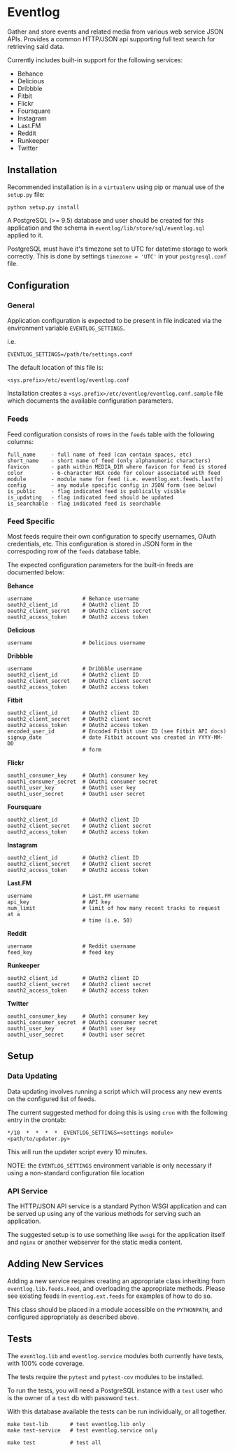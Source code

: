 Eventlog
========

Gather and store events and related media from various web service JSON APIs.
Provides a common HTTP/JSON api supporting full text search for retrieving
said data.

Currently includes built-in support for the following services:

* Behance
* Delicious
* Dribbble
* Fitbit
* Flickr
* Foursquare
* Instagram
* Last.FM
* Reddit
* Runkeeper
* Twitter

Installation
------------

Recommended installation is in a `virtualenv` using pip or manual use of
the `setup.py` file:

    python setup.py install

A PostgreSQL (>= 9.5) database and user should be created for this application
and the schema in `eventlog/lib/store/sql/eventlog.sql` applied to it.

PostgreSQL must have it's timezone set to UTC for datetime storage to work
correctly. This is done by settings `timezone = 'UTC'` in your
`postgresql.conf` file.

Configuration
-------------

### General

Application configuration is expected to be present in file indicated via the
environment variable `EVENTLOG_SETTINGS`.

i.e.

    EVENTLOG_SETTINGS=/path/to/settings.conf

The default location of this file is:

    <sys.prefix>/etc/eventlog/eventlog.conf

Installation creates a `<sys.prefix>/etc/eventlog/eventlog.conf.sample` file
which documents the available configuration parameters.

### Feeds

Feed configuration consists of rows in the `feeds` table with the following
columns:

    full_name     - full name of feed (can contain spaces, etc)
    short_name    - short name of feed (only alphanumeric characters)
    favicon       - path within MEDIA_DIR where favicon for feed is stored
    color         - 6-character HEX code for colour associated with feed
    module        - module name for feed (i.e. eventlog.ext.feeds.lastfm)
    config        - any module specific config in JSON form (see below)
    is_public     - flag indicated feed is publically visible
    is_updating   - flag indicated feed should be updated
    is_searchable - flag indicated feed is searchable

### Feed Specific

Most feeds require their own configuration to specify usernames, OAuth
credentials, etc. This configuration is stored in JSON form in the
correspoding row of the `feeds` database table.

The expected configuration parameters for the built-in feeds are documented
below:

**Behance**

    username                # Behance username
    oauth2_client_id        # OAuth2 client ID
    oauth2_client_secret    # OAuth2 client secret
    oauth2_access_token     # OAuth2 access token

**Delicious**

    username                # Delicious username

**Dribbble**

    username                # Dribbble username
    oauth2_client_id        # OAuth2 client ID
    oauth2_client_secret    # OAuth2 client secret
    oauth2_access_token     # OAuth2 access token

**Fitbit**

    oauth2_client_id        # OAuth2 client ID
    oauth2_client_secret    # OAuth2 client secret
    oauth2_access_token     # OAuth2 access token
    encoded_user_id         # Encoded Fitbit user ID (see Fitbit API docs)
    signup_date             # date Fitbit account was created in YYYY-MM-DD
                            # form

**Flickr**

    oauth1_consumer_key     # OAuth1 consumer key
    oauth1_consumer_secret  # OAuth1 consumer secret
    oauth1_user_key         # OAuth1 user key
    oauth1_user_secret      # Oauth1 user secret

**Foursquare**

    oauth2_client_id        # OAuth2 client ID
    oauth2_client_secret    # OAuth2 client secret
    oauth2_access_token     # OAuth2 access token

**Instagram**

    oauth2_client_id        # OAuth2 client ID
    oauth2_client_secret    # OAuth2 client secret
    oauth2_access_token     # OAuth2 access token

**Last.FM**

    username                # Last.FM username
    api_key                 # API key
    num_limit               # limit of how many recent tracks to request at a
                            # time (i.e. 50)

**Reddit**

    username                # Reddit username
    feed_key                # feed key

**Runkeeper**

    oauth2_client_id        # OAuth2 client ID
    oauth2_client_secret    # OAuth2 client secret
    oauth2_access_token     # OAuth2 access token

**Twitter**

    oauth1_consumer_key     # OAuth1 consumer key
    oauth1_consumer_secret  # OAuth1 consumer secret
    oauth1_user_key         # OAuth1 user key
    oauth1_user_secret      # Oauth1 user secret

Setup
-----

### Data Updating

Data updating involves running a script which will process any new events on
the configured list of feeds.

The current suggested method for doing this is using `cron` with the following
entry in the crontab:

    */10  *  *  *  *  EVENTLOG_SETTINGS=<settings module> <path/to/updater.py>

This will run the updater script every 10 minutes.

NOTE: the `EVENTLOG_SETTINGS` environment variable is only necessary if using
      a non-standard configuration file location

### API Service

The HTTP/JSON API service is a standard Python WSGI application and can be
served up using any of the various methods for serving such an application.

The suggested setup is to use something like `uwsgi` for the application itself
and `nginx` or another webserver for the static media content.

Adding New Services
-------------------

Adding a new service requires creating an appropriate class inheriting from
`eventlog.lib.feeds.Feed`, and overloading the appropriate methods. Please see
existing feeds in `eventlog.ext.feeds` for examples of how to do so.

This class should be placed in a module accessible on the `PYTHONPATH`, and
configured appropriately as described above.

Tests
-----

The `eventlog.lib` and `eventlog.service` modules both currently have tests,
with 100% code coverage.

The tests require the `pytest` and `pytest-cov` modules to be installed.

To run the tests, you will need a PostgreSQL instance with a `test` user who
is the owner of a `test` db with password `test`.

With this database available the tests can be run individually, or all
together.

    make test-lib       # test eventlog.lib only
    make test-service   # test eventlog.service only

    make test           # test all
